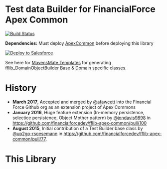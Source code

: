 Test data Builder for FinancialForce Apex Common
================================================

[![Build Status](https://travis-ci.org/financialforcedev/fflib-apex-common-builder.svg)](https://travis-ci.org/financialforcedev/fflib-apex-common-builder) 

**Dependencies:** Must deploy [ApexCommon](https://github.com/financialforcedev/fflib-apex-common) before deploying this library

<a href="https://githubsfdeploy.herokuapp.com?owner=financialforcedev&repo=fflib-apex-common">
  <img alt="Deploy to Salesforce"
       src="https://raw.githubusercontent.com/afawcett/githubsfdeploy/master/src/main/webapp/resources/img/deploy.png">
</a>

See here for [MavensMate Templates](https://github.com/joeferraro/MavensMate-Templates/pull/18/files) for generating fflib_DomainObjectBuilder Base & Domain specific classes.

History
=======
- **March 2017**, Accepted and merged by [@afawcett](https://github.com/afawcett) into the Financial Force Github org as an extension project of Apex Commons
- **January 2016**, Huge feature extension (In-memory persistence, selectice persistence, Object Mother pattern) by [@jondavis9898](https://github.com/jondavis9898) in https://github.com/financialforcedev/fflib-apex-common/pull/100 
- **August 2015**, Initial contribution of a Test Builder base class by [@up2go-rsoesemann](https://github.com/up2go-rsoesemann) in  https://github.com/financialforcedev/fflib-apex-common/pull/77.

This Library
============
